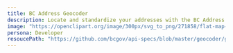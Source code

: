 ```yaml
---
title: BC Address Geocoder
description: Locate and standardize your addresses with the BC Address Geocoder.
image: "https://openclipart.org/image/300px/svg_to_png/271858/flat-map-gray.png"
persona: Developer
resoucePath: "https://github.com/bcgov/api-specs/blob/master/geocoder/geocoder-developer-guide.md"
---
```

